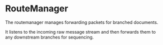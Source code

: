 # RouteManager

The routemanager manages forwarding packets for branched documents.

It listens to the incoming raw message stream and then forwards them to any downstream branches for sequencing.
